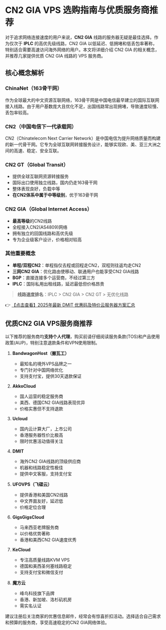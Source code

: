 # CN2 GIA VPS 选购指南与优质服务商推荐

对于追求网络连接速度的用户来说，**CN2 GIA** 线路的服务器无疑是最佳选择。作为仅次于 **IPLC** 的高优先级线路，CN2 GIA 以低延迟、低拥堵和低丢包率著称，特别适合需要高速访问海外网络的用户。本文将详细介绍 CN2 GIA 的相关概念，并推荐几家提供优质 CN2 GIA 线路的 VPS 服务商。

## 核心概念解析

### ChinaNet（163骨干网）
作为全球最大的中文资源互联网络，163骨干网是中国电信最早建立的国际互联网接入线路。由于用户基数庞大且优化不足，出国线路常出现拥堵，导致速度较慢、丢包率较高。

### CN2（中国电信下一代承载网）
CN2（Chinatelecom Next Carrier Network）是中国电信为提升网络质量而构建的新一代骨干网。它专为全球互联网转接服务设计，能够实现欧、美、亚三大洲之间的高速、稳定、安全互联。

### CN2 GT（Global Transit）
- 提供全球互联网资源转接服务
- 国际出口使用独立线路，国内仍走163骨干网
- 整体表现良好，负载中等
- **在CN2体系中属于中等级别**，优于163骨干网

### CN2 GIA（Global Internet Access）
- **最高等级**的CN2线路
- 全程接入CN2(AS4809)网络
- 拥有独立的回国线路和高优先级
- 专为企业级客户设计，价格相对较高

### 其他重要概念
- **单程/双程CN2**：单程指仅去程或回程走CN2，双程则往返均走CN2
- **三网CN2 GIA**：优化路由使移动、联通用户也能享受CN2 GIA线路
- **BGP**：直接连接多个运营商，不经过第三方
- **IPLC**：国际私用出租线路，延迟最低但价格昂贵

> **线路速度排名**：IPLC > CN2 GIA > CN2 GT > 无优化线路

👉 [【点击查看】2025年最新 DMIT 优惠码及特价云服务器方案汇总](https://bit.ly/dmit_coupon)

## 优质CN2 GIA VPS服务商推荐

以下推荐的服务商均**支持个人代理**，购买前请仔细阅读服务条款(TOS)和产品使用政策(AUP)，特别注意退款条件和VPN使用限制。

1. **BandwagonHost（搬瓦工）**
   - 最知名的境外VPS品牌之一
   - 专门针对中国网络优化
   - 支持支付宝，提供30天退款保证

2. **AkkoCloud**
   - 国人运营的稳定服务商
   - 美西、德国CN2 GIA线路表现优异
   - 价格实惠但不支持退款

3. **Ucloud**
   - 国内云计算大厂，上市公司
   - 香港服务器性价比极高
   - 限时优惠活动值得关注

4. **DMIT**
   - 海外CN2 GIA线路的顶级供应商
   - 机器和线路稳定性极佳
   - 提供中文客服，支持支付宝

5. **UFOVPS（飞碟云）**
   - 提供香港和美国CN2线路
   - 中文界面友好，延迟低
   - 价格定位合理

6. **GigsGigsCloud**
   - 马来西亚老牌服务商
   - 以价格优势著称
   - 香港和美西CN2 GIA速度优秀

7. **KeCloud**
   - 专注高质量线路KVM VPS
   - 德国和美西圣何塞线路稳定
   - 支持支付宝和微信支付

8. **魔方云**
   - 峰鸟科技旗下品牌
   - 香港、新加坡、洛杉矶机房
   - 需实名认证

建议注册后关注商家的优惠信息邮件，经常会有惊喜折扣活动。选择适合自己需求和预算的服务商，享受高速稳定的CN2 GIA网络体验。